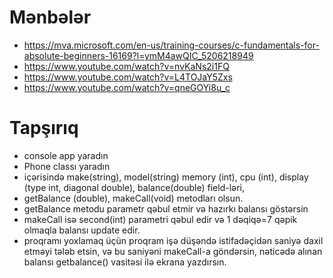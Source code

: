 # Mənbələr
- https://mva.microsoft.com/en-us/training-courses/c-fundamentals-for-absolute-beginners-16169?l=ymM4awQIC_5206218949
- https://www.youtube.com/watch?v=nvKaNs2i1FQ
- https://www.youtube.com/watch?v=L4TOJaY5Zxs
- https://www.youtube.com/watch?v=qneGOYi8u_c

# Tapşırıq
- console app yaradın
- Phone classı yaradın
- içərisində make(string), model(string) memory (int), cpu (int), display (type int, diagonal double), balance(double) field-ləri,
- getBalance (double), makeCall(void) metodları olsun.
- getBalance metodu parametr qəbul etmir və hazırkı balansı göstərsin
- makeCall isə second(int) parametri qəbul edir və 1 dəqiqə=7 qəpik olmaqla balansı update edir.
- proqramı yoxlamaq üçün proqram işə düşəndə istifadəçidən saniyə daxil etməyi tələb etsin, və bu saniyəni makeCall-a göndərsin, nəticədə alınan balansı getbalance() vasitəsi ilə ekrana yazdırsın.
